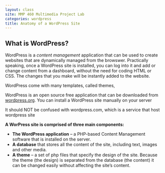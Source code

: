```yaml
---
layout: class
site: MMP 460 Multimedia Project Lab
categories: wordpress
title: Anatomy of a WordPress Site
---
```


## What is WordPress?

WordPress is a *content management* application that can be used to create websites that are dynamically managed from the browswer. Practically speaking, once a WordPress site is installed, you can log into it and add or change content from a dashboard, without the need for coding HTML or CSS. The changes that you make will be instantly added to the website.

WordPress come with many templates, called themes, 

WordPress is an open source free application that can be downloaded from [wordpress.org](https://wordpress.org/). You can install a WordPress site manually on your server

It should NOT be confused with wordpress.com, which is a service that host wordpress site

**A WorPress site is comprised of three main components:**

- **The WordPress application** –  a PHP-based Content Management software that is installed on the server.
- **A database** that stores all the content of the site, including text, images and other media.
- **A theme** – a set of php files that specify the design of the site. Because the theme (the design) is separated from the database (the content)  it can be changed easily without affecting the site’s content.
